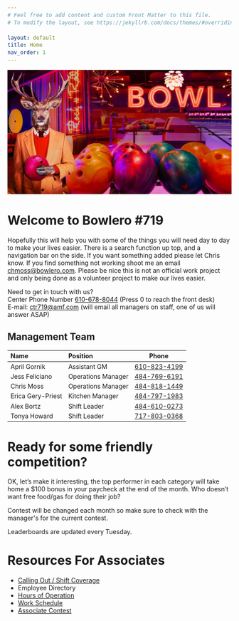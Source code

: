 ```yaml
---
# Feel free to add content and custom Front Matter to this file.
# To modify the layout, see https://jekyllrb.com/docs/themes/#overriding-theme-defaults

layout: default
title: Home
nav_order: 1
---
```


![image](/assets/img/hero_lander.jpg)
# Welcome to Bowlero #719

Hopefully this will help you with some of the things you will need day to day to make your lives easier. There is a search function up top, and a navigation bar
on the side. If you want something added please let Chris know. If you find something not working shoot me an email [chmoss@bowlero.com](mailto:chmoss@bowlero.com). Please be nice this is not 
an official work project and only being done as a volunteer project to make our lives easier.

Need to get in touch with us? <br>
Center Phone Number [610-678-8044](tel:16106788044) (Press 0 to reach the front desk)<br>
E-mail: [ctr719@amf.com](mailto:ctr719@amf.com) (will email all managers on staff, one of us will answer ASAP)

## Management Team


| Name             |  Position     | Phone           |
| :---             | :---      |   :-----:   |
|  April Gornik    |  Assistant GM |   [610-823-4199](tel:16108234199)  |
|  Jess Feliciano  | Operations Manager | [484-769-6191](tel:14847696191) |
| Chris Moss       | Operations Manager | [484-818-1449](tel:14848181449) |
| Erica Gery-Priest | Kitchen Manager | [484-797-1983](tel:14847971983) |
| Alex Bortz | Shift Leader | [484-610-0273](tel:14846100273) |
| Tonya Howard | Shift Leader | [717-803-0368](tel:7178030368) |

# Ready for some friendly competition?

OK, let’s make it interesting, the top performer in each category will take home a $100 bonus in your paycheck at the end of the month. Who doesn’t want free food/gas for doing their job?

Contest will be changed each month so make sure to check with the manager's for the current contest.

Leaderboards are updated every Tuesday.


# Resources For Associates
- [Calling Out / Shift Coverage](/sick.html)
- Employee Directory
- [Hours of Operation](/hours.html)
- [Work Schedule](https://time-entry-amf.workforcehosting.com/workforce/Desktop.do)
- [Associate Contest](/contest.html)